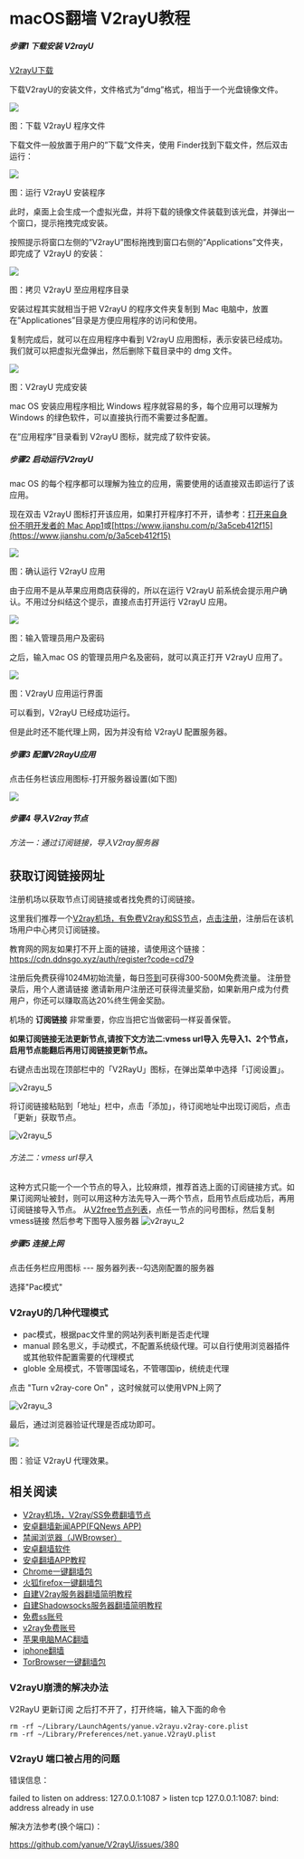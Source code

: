 # macOS翻墙 V2rayU教程

##### 步骤1 下载安装 V2rayU

[V2rayU下载](https://github.com/yanue/V2rayU/releases)

下载V2rayU的安装文件，文件格式为”dmg”格式，相当于一个光盘镜像文件。

![](https://v2free.org/docs/SSPanel/macOS/V2RayU_files/v2rayu1.jpg)

图：下载 V2rayU 程序文件

下载文件一般放置于用户的”下载”文件夹，使用 Finder找到下载文件，然后双击运行：

![](https://v2free.org/docs/SSPanel/macOS/V2RayU_files/macOS-V2rayU-course-2-install-app.jpg)

图：运行 V2rayU 安装程序

此时，桌面上会生成一个虚拟光盘，并将下载的镜像文件装载到该光盘，并弹出一个窗口，提示拖拽完成安装。

按照提示将窗口左侧的”V2rayU”图标拖拽到窗口右侧的”Applications”文件夹，即完成了 V2rayU 的安装：

![](https://v2free.org/docs/SSPanel/macOS/V2RayU_files/macOS-V2rayU-course-2-copy-app.jpg)

图：拷贝 V2rayU 至应用程序目录

安装过程其实就相当于把 V2rayU 的程序文件夹复制到 Mac 电脑中，放置在”Applicationes”目录是方便应用程序的访问和使用。

复制完成后，就可以在应用程序中看到 V2rayU 应用图标，表示安装已经成功。我们就可以把虚拟光盘弹出，然后删除下载目录中的 dmg 文件。

![](https://v2free.org/docs/SSPanel/macOS/V2RayU_files/macOS-V2rayU-course-2-finish-install.jpg)

图：V2rayU 完成安装

mac OS 安装应用程序相比 Windows 程序就容易的多，每个应用可以理解为 Windows 的绿色软件，可以直接执行而不需要过多配置。

在”应用程序”目录看到 V2rayU 图标，就完成了软件安装。

##### 步骤2 启动运行V2rayU

mac OS 的每个程序都可以理解为独立的应用，需要使用的话直接双击即运行了该应用。

现在双击 V2rayU 图标打开该应用，如果打开程序打不开，请参考：[打开来自身份不明开发者的 Mac App1](https://support.apple.com/zh-cn/guide/mac-help/mh40616/mac)或[https://www.jianshu.com/p/3a5ceb412f15](https://www.jianshu.com/p/3a5ceb412f15)

![](https://v2free.org/docs/SSPanel/macOS/V2RayU_files/macOS-V2rayU-course-3-excute-confirm.jpg)

图：确认运行 V2rayU 应用

由于应用不是从苹果应用商店获得的，所以在运行 V2rayU 前系统会提示用户确认。不用过分纠结这个提示，直接点击打开运行 V2rayU 应用。

![](https://v2free.org/docs/SSPanel/macOS/V2RayU_files/macOS-V2rayU-course-3-input-password.jpg)

图：输入管理员用户及密码

之后，输入mac OS 的管理员用户名及密码，就可以真正打开 V2rayU 应用了。

![](https://v2free.org/docs/SSPanel/macOS/V2RayU_files/macOS-V2rayU-course-3-open-app.jpg)

图：V2rayU 应用运行界面

可以看到，V2rayU 已经成功运行。

但是此时还不能代理上网，因为并没有给 V2rayU 配置服务器。

##### 步骤3 配置V2RayU应用

点击任务栏该应用图标-打开服务器设置(如下图)

![](https://v2free.org/docs/SSPanel/macOS/V2RayU_files/v2rayu_1.png)

##### 步骤4 导入V2ray节点

###### 方法一：通过订阅链接，导入V2ray服务器

获取订阅链接网址
----


注册机场以获取节点订阅链接或者找免费的订阅链接。

这里我们推荐一个[V2ray机场，有免费V2ray和SS节点](https://github.com/bannedbook/fanqiang/wiki/V2ray%E6%9C%BA%E5%9C%BA)，[点击注册](https://w1.ddnsgo.xyz/auth/register?code=cd79)，注册后在该机场用户中心拷贝订阅链接。

教育网的网友如果打不开上面的链接，请使用这个链接：
https://cdn.ddnsgo.xyz/auth/register?code=cd79

注册后免费获得1024M初始流量，每日[签到](https://raw.githubusercontent.com/bannedbook/fanqiang/master/v2ss/images/checkin.jpg)可获得300-500M免费流量。
注册登录后，用个人邀请链接 邀请新用户注册还可获得流量奖励，如果新用户成为付费用户，你还可以赚取高达20%终生佣金奖励。

机场的 **订阅链接** 非常重要，你应当把它当做密码一样妥善保管。

**如果订阅链接无法更新节点,请按下文方法二:vmess url导入 先导入1、2个节点，启用节点能翻后再用订阅链接更新节点。**

右键点击出现在顶部栏中的「V2RayU」图标，在弹出菜单中选择「订阅设置」。

![v2rayu_5](https://v2free.org/docs/SSPanel/macOS/V2RayU_files/v2rayu_5.png)

将订阅链接粘贴到「地址」栏中，点击「添加」，待订阅地址中出现订阅后，点击「更新」获取节点。

![v2rayu_5](https://v2free.org/docs/SSPanel/macOS/V2RayU_files/v2rayu_6.png)

###### 方法二：vmess url导入

这种方式只能一个一个节点的导入，比较麻烦，推荐首选上面的订阅链接方式。如果订阅网址被封，则可以用这种方法先导入一两个节点，启用节点后成功后，再用订阅链接导入节点。
从[V2free节点列表](/user/node)，点任一节点的问号图标，然后复制vmess链接
然后参考下图导入服务器
![v2rayu_2](https://v2free.org/docs/SSPanel/macOS/V2RayU_files/v2rayu_2.png)

##### 步骤5 连接上网

点击任务栏应用图标 --- 服务器列表--勾选刚配置的服务器

选择"Pac模式"

### V2rayU的几种代理模式

*   pac模式，根据pac文件里的网站列表判断是否走代理
*   manual 顾名思义，手动模式，不配置系统级代理。可以自行使用浏览器插件或其他软件配置需要的代理模式
*   globle 全局模式，不管哪国域名，不管哪国ip，统统走代理

点击 "Turn v2ray-core On" ，这时候就可以使用VPN上网了

![v2rayu_3](https://v2free.org/docs/SSPanel/macOS/V2RayU_files/v2rayu_3.png)

最后，通过浏览器验证代理是否成功即可。

![](https://v2free.org/docs/SSPanel/macOS/V2RayU_files/macOS-V2rayU-course-4-verify-app.jpg)

图：验证 V2rayU 代理效果。

## 相关阅读
*   [V2ray机场，V2ray/SS免费翻墙节点](https://github.com/bannedbook/fanqiang/wiki/V2ray%E6%9C%BA%E5%9C%BA)
*   [安卓翻墙新闻APP(FQNews APP)](https://github.com/bannedbook/fanqiang/wiki/%E7%A6%81%E9%97%BB%E7%BD%91%E5%AE%89%E5%8D%93%E7%BF%BB%E5%A2%99%E6%96%B0%E9%97%BBAPP)
*   [禁闻浏览器（JWBrowser）](https://github.com/bannedbook/fanqiang/wiki/%E5%AE%89%E5%8D%93%E7%BF%BB%E5%A2%99%E8%BD%AF%E4%BB%B6#JWBrowser)
*   [安卓翻墙软件](https://github.com/bannedbook/fanqiang/wiki/%E5%AE%89%E5%8D%93%E7%BF%BB%E5%A2%99%E8%BD%AF%E4%BB%B6)
*   [安卓翻墙APP教程](https://github.com/bannedbook/fanqiang/tree/master/android)
*   [Chrome一键翻墙包](https://github.com/bannedbook/fanqiang/wiki/Chrome%E4%B8%80%E9%94%AE%E7%BF%BB%E5%A2%99%E5%8C%85)
*   [火狐firefox一键翻墙包](https://github.com/bannedbook/fanqiang/wiki/%E7%81%AB%E7%8B%90firefox%E4%B8%80%E9%94%AE%E7%BF%BB%E5%A2%99%E5%8C%85)
*   [自建V2ray服务器翻墙简明教程](https://github.com/bannedbook/fanqiang/blob/master/v2ss/%E8%87%AA%E5%BB%BAV2ray%E6%9C%8D%E5%8A%A1%E5%99%A8%E7%AE%80%E6%98%8E%E6%95%99%E7%A8%8B.md)
*   [自建Shadowsocks服务器翻墙简明教程](https://github.com/bannedbook/fanqiang/blob/master/v2ss/%E8%87%AA%E5%BB%BAShadowsocks%E6%9C%8D%E5%8A%A1%E5%99%A8%E7%AE%80%E6%98%8E%E6%95%99%E7%A8%8B.md)
*   [免费ss账号](https://github.com/bannedbook/fanqiang/wiki/%E5%85%8D%E8%B4%B9ss%E8%B4%A6%E5%8F%B7)
*   [v2ray免费账号](https://github.com/bannedbook/fanqiang/wiki/v2ray%E5%85%8D%E8%B4%B9%E8%B4%A6%E5%8F%B7)
*   [苹果电脑MAC翻墙](https://github.com/bannedbook/fanqiang/wiki/%E8%8B%B9%E6%9E%9C%E7%94%B5%E8%84%91MAC%E7%BF%BB%E5%A2%99)
*   [iphone翻墙](https://github.com/bannedbook/fanqiang/wiki/iphone%E7%BF%BB%E5%A2%99)
*   [TorBrowser一键翻墙包](https://github.com/bannedbook/fanqiang/wiki/TorBrowser%E4%B8%80%E9%94%AE%E7%BF%BB%E5%A2%99%E5%8C%85)

### V2rayU崩溃的解决办法

V2RayU 更新订阅 之后打不开了，打开终端，输入下面的命令

```
rm -rf ~/Library/LaunchAgents/yanue.v2rayu.v2ray-core.plist
rm -rf ~/Library/Preferences/net.yanue.V2rayU.plist
```

### V2rayU 端口被占用的问题

错误信息：

failed to listen on address: 127.0.0.1:1087 > listen tcp 127.0.0.1:1087: bind: address already in use

解决方法参考(换个端口)：

https://github.com/yanue/V2rayU/issues/380


